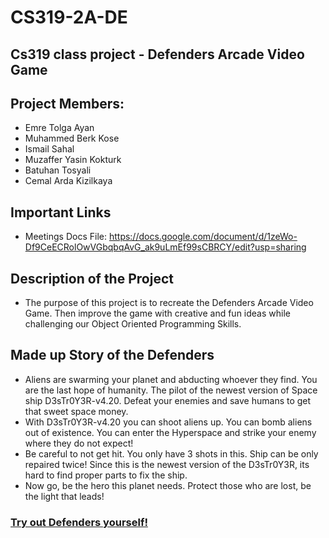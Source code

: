 # CS319-2A-DE
## Cs319 class project - Defenders Arcade Video Game

## Project Members:


- Emre Tolga Ayan
- Muhammed Berk Kose
- Ismail Sahal
- Muzaffer Yasin Kokturk
- Batuhan Tosyali
- Cemal Arda Kizilkaya
    
## Important Links

- Meetings Docs File: https://docs.google.com/document/d/1zeWo-Df9CeECRolOwVGbqbqAvG_ak9uLmEf99sCBRCY/edit?usp=sharing
## Description of the Project


- The purpose of this project is to recreate the Defenders Arcade Video Game.
Then improve the game with creative and fun ideas 
while challenging our Object Oriented Programming Skills.
## Made up Story of the Defenders


- Aliens are swarming your planet and abducting whoever they find.
You are the last hope of humanity. The pilot of the newest version of Space ship D3sTr0Y3R-v4.20.
Defeat your enemies and save humans to get that sweet space money.
- With D3sTr0Y3R-v4.20 you can shoot aliens up. You can bomb aliens out of existence.
You can enter the Hyperspace and strike your enemy where they do not expect!
- Be careful to not get hit. You only have 3 shots in this. Ship can be only repaired twice!
Since this is the newest version of the D3sTr0Y3R, its hard to find proper parts to fix the ship.
- Now go, be the hero this planet needs. Protect those who are lost, be the light that leads!

### [Try out Defenders yourself!](https://archive.org/details/arcade_defender) 
    
